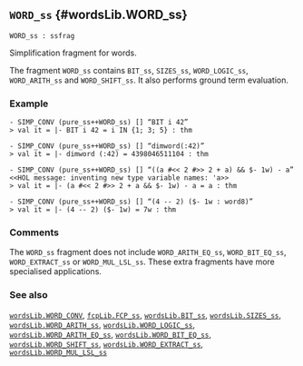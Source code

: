 ## `WORD_ss` {#wordsLib.WORD_ss}


```
WORD_ss : ssfrag
```



Simplification fragment for words.


The fragment `WORD_ss` contains `BIT_ss`, `SIZES_ss`, `WORD_LOGIC_ss`,
`WORD_ARITH_ss` and `WORD_SHIFT_ss`.  It also performs ground term evaluation.

### Example

    
    - SIMP_CONV (pure_ss++WORD_ss) [] “BIT i 42”
    > val it = |- BIT i 42 = i IN {1; 3; 5} : thm
    
    - SIMP_CONV (pure_ss++WORD_ss) [] “dimword(:42)”
    > val it = |- dimword (:42) = 4398046511104 : thm
    
    - SIMP_CONV (pure_ss++WORD_ss) [] “((a #<< 2 #>> 2 + a) && $- 1w) - a”
    <<HOL message: inventing new type variable names: 'a>>
    > val it = |- (a #<< 2 #>> 2 + a && $- 1w) - a = a : thm
    
    - SIMP_CONV (pure_ss++WORD_ss) [] “(4 -- 2) ($- 1w : word8)”
    > val it = |- (4 -- 2) ($- 1w) = 7w : thm
    

### Comments

The `WORD_ss` fragment does not include `WORD_ARITH_EQ_ss`, `WORD_BIT_EQ_ss`,
`WORD_EXTRACT_ss` or `WORD_MUL_LSL_ss`.  These extra fragments have more
specialised applications.

### See also

[`wordsLib.WORD_CONV`](#wordsLib.WORD_CONV), [`fcpLib.FCP_ss`](#fcpLib.FCP_ss), [`wordsLib.BIT_ss`](#wordsLib.BIT_ss), [`wordsLib.SIZES_ss`](#wordsLib.SIZES_ss), [`wordsLib.WORD_ARITH_ss`](#wordsLib.WORD_ARITH_ss), [`wordsLib.WORD_LOGIC_ss`](#wordsLib.WORD_LOGIC_ss), [`wordsLib.WORD_ARITH_EQ_ss`](#wordsLib.WORD_ARITH_EQ_ss), [`wordsLib.WORD_BIT_EQ_ss`](#wordsLib.WORD_BIT_EQ_ss), [`wordsLib.WORD_SHIFT_ss`](#wordsLib.WORD_SHIFT_ss), [`wordsLib.WORD_EXTRACT_ss`](#wordsLib.WORD_EXTRACT_ss), [`wordsLib.WORD_MUL_LSL_ss`](#wordsLib.WORD_MUL_LSL_ss)

